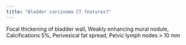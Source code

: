 ```yaml
---
title: "Bladder carcinoma CT features?"
---
```

Focal thickening of bladder wall, Weakly enhancing mural nodule, Calcifications 5%, Perivesical fat spread, Pelvic lymph nodes &gt; 10 mm

